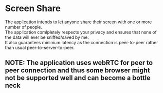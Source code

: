 # Screen Share
The application intends to let anyone share their screen with one or more number of people.  
The application comlpletely respects your privacy and ensures that none of the data will ever be sniffed/saved by me.  
It also guarantees minimum latency as the connection is peer-to-peer rather than usual peer-to-server-to-peer.  


## NOTE: The application uses webRTC for peer to peer connection and thus some browser might not be supported well and can become a bottle neck
